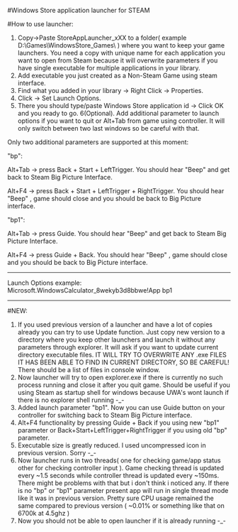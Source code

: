 #Windows Store application launcher for STEAM

#How to use launcher:
1. Copy->Paste StoreAppLauncher_xXX to a folder( example D:\Games\WindowsStore\_Games\ ) where you 
want to keep your game launchers. You need a copy with unique name for each application you want 
to open from Steam because it will overwrite parameters if you have single executable 
for multiple applications in your library.
2. Add executable you just created as a Non-Steam Game using steam interface.
3. Find what you added in your library -> Right Click -> Properties.
4. Click -> Set Launch Options.
5. There you should type/paste Windows Store application id -> Click OK and you ready to go.
6(Optional). Add additional parameter to launch options if you want to quit or Alt+Tab from game using controller.
It will only switch between two last windows so be careful with that.

Only two additional parameters are supported at this moment:

"bp":

Alt+Tab -> press Back + Start + LeftTrigger. You should hear "Beep" and get back to Steam Big Picture Interface.

Alt+F4  -> press Back + Start + LeftTrigger + RightTrigger. You should hear "Beep" , game should close and you should be back to Big Picture interface.

"bp1":

Alt+Tab -> press Guide. You should hear "Beep" and get back to Steam Big Picture Interface.

Alt+F4  -> press Guide + Back. You should hear "Beep" , game should close and you should be back to Big Picture interface.

________________________________________________________________________________________________

Launch Options example: Microsoft.WindowsCalculator_8wekyb3d8bbwe!App bp1
________________________________________________________________________________________________


#NEW: 
1. If you used previous version of a launcher and have a lot of copies already you can try to use Update function. 
Just copy new version to a directory where you keep other launchers and launch it without any parameters through explorer. 
It will ask if you want to update current directory executable files. 
IT WILL TRY TO OVERWRITE ANY .exe FILES IT HAS BEEN ABLE TO FIND IN CURRENT DIRECTORY, SO BE CAREFUL! 
There should be a list of files in console window.
2. Now launcher will try to open explorer.exe if there is currently no such process running and close it after you quit game. 
Should be useful if you using Steam as startup shell for windows because UWA's wont launch if there is no explorer shell running -_-
3. Added launch parameter "bp1". Now you can use Guide button on your controller for switching back to Steam Big Picture interface.
4. Alt+F4 functionality by pressing Guide + Back if you using new "bp1" parameter or Back+Start+LeftTrigger+RightTrigger if you using old "bp" parameter.
5. Executable size is greatly reduced. I used uncompressed icon in previous version. Sorry -_-
6. Now launcher runs in two threads( one for checking game/app status other for checking controller input ).
Game checking thread is updated every ~1.5 seconds while controller thread is updated every ~150ms. 
There might be problems with that but i don't think i noticed any. If there is no "bp" or "bp1" parameter present app will run in single thread mode like it was in previous version. Pretty sure CPU usage remained the same compared to previous version ( ~0.01% or something like that on 6700k at 4.5ghz )
7. Now you should not be able to open launcher if it is already running -_-
